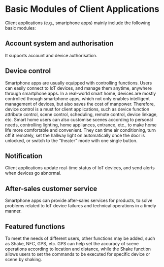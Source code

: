 # Basic Modules of Client Applications

Client applications (e.g., smartphone apps) mainly include the following basic modules:

## Account system and authorisation

It supports account and device authorisation.

## Device control

Smartphone apps are usually equipped with controlling functions. Users can easily connect to IoT devices, and manage them anytime, anywhere through smartphone apps. In a real-world smart home, devices are mostly controlled through smartphone apps, which not only enables intelligent management of devices, but also saves the cost of manpower. Therefore, device control is a must for client applications, such as device function attribute control, scene control, scheduling, remote control, device linkage, etc. Smart home users can also customise scenes according to personal needs, controlling lighting, home appliances, entrance, etc., to make home life more comfortable and convenient. They can time air conditioning, turn off it remotely, set the hallway light on automatically once the door is unlocked, or switch to the “theater” mode with one single button.

## Notification

Client applications update real-time status of IoT devices, and send alerts when devices go abnormal.

## After-sales customer service

Smartphone apps can provide after-sales services for products, to solve problems related to IoT device failures and technical operations in a timely manner.

## Featured functions

To meet the needs of different users, other functions may be added, such as Shake, NFC, GPS, etc. GPS can help set the accuracy of scene operations according to location and distance, while the Shake function allows users to set the commands to be executed for specific device or scene by shaking.
